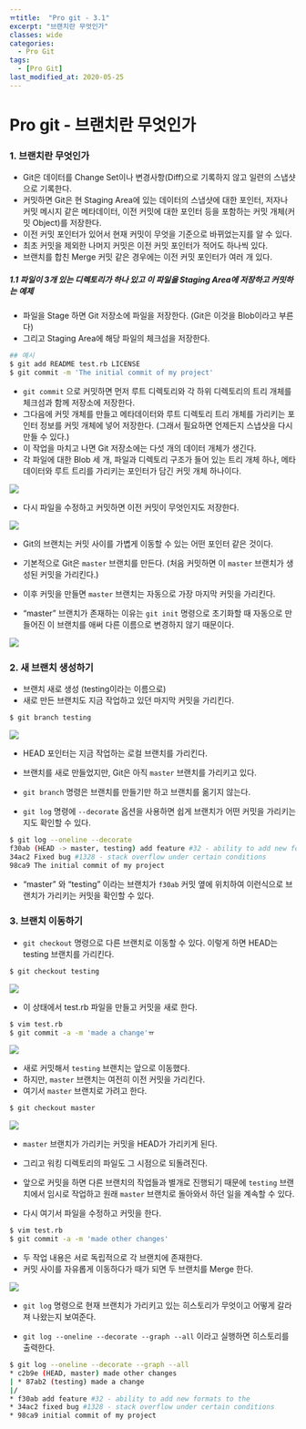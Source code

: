 ```yaml
---
ㅠtitle:  "Pro git - 3.1"
excerpt: "브랜치란 무엇인가"
classes: wide
categories:
  - Pro Git
tags:
  - [Pro Git]
last_modified_at: 2020-05-25
---
```




# Pro git - 브랜치란 무엇인가

### 1. 브랜치란 무엇인가

* Git은 데이터를 Change Set이나 변경사항(Diff)으로 기록하지 않고 일련의 스냅샷으로 기록한다.
* 커밋하면 Git은 현 Staging Area에 있는 데이터의 스냅샷에 대한 포인터, 저자나 커밋 메시지 같은 메타데이터, 이전 커밋에 대한 포인터 등을 포함하는 커밋 개체(커밋 Object)를 저장한다.
* 이전 커밋 포인터가 있어서 현재 커밋이 무엇을 기준으로 바뀌었는지를 알 수 있다.
* 최초 커밋을 제외한 나머지 커밋은 이전 커밋 포인터가 적어도 하나씩 있다.
* 브랜치를 합친 Merge 커밋 같은 경우에는 이전 커밋 포인터가 여러 개 있다.



##### 1.1 파일이 3개 있는 디렉토리가 하나 있고 이 파일을 Staging Area에 저장하고 커밋하는 예제

* 파일을 Stage 하면 Git 저장소에 파일을 저장한다. (Git은 이것을 Blob이라고 부른다)
* 그리고 Staging Area에 해당 파일의 체크섬을 저장한다.

```bash
## 예시
$ git add README test.rb LICENSE
$ git commit -m 'The initial commit of my project'
```

* `git commit` 으로 커밋하면 먼저 루트 디렉토리와 각 하위 디렉토리의 트리 개체를 체크섬과 함께 저장소에 저장한다.
* 그다음에 커밋 개체를 만들고 메타데이터와 루트 디렉토리 트리 개체를 가리키는 포인터 정보를 커밋 개체에 넣어 저장한다. (그래서 필요하면 언제든지 스냅샷을 다시 만들 수 있다.)
* 이 작업을 마치고 나면 Git 저장소에는 다섯 개의 데이터 개체가 생긴다.
* 각 파일에 대한 Blob 세 개, 파일과 디렉토리 구조가 들어 있는 트리 개체 하나, 메타데이터와 루트 트리를 가리키는 포인터가 담긴 커밋 개체 하나이다.

![]({{site.url}}/assets/images/git11.PNG)



* 다시 파일을 수정하고 커밋하면 이전 커밋이 무엇인지도 저장한다.



![]({{site.url}}/assets/images/git12.PNG)



* Git의 브랜치는 커밋 사이를 가볍게 이동할 수 있는 어떤 포인터 같은 것이다. 
* 기본적으로 Git은 `master` 브랜치를 만든다. (처음 커밋하면 이 `master` 브랜치가 생성된 커밋을 가리킨다.)

* 이후 커밋을 만들면 `master` 브랜치는 자동으로 가장 마지막 커밋을 가리킨다.

* “master” 브랜치가 존재하는 이유는 `git init` 명령으로 초기화할 때 자동으로 만들어진 이 브랜치를 애써 다른 이름으로 변경하지 않기 때문이다.



![]({{site.url}}/assets/images/git13.PNG)



### 2. 새 브랜치 생성하기

* 브랜치 새로 생성 (testing이라는 이름으로)
* 새로 만든 브랜치도 지금 작업하고 있던 마지막 커밋을 가리킨다.

```bash
$ git branch testing
```



![]({{site.url}}/assets/images/git15.PNG)

* HEAD 포인터는 지금 작업하는 로컬 브랜치를 가리킨다.
* 브랜치를 새로 만들었지만, Git은 아직 `master` 브랜치를 가리키고 있다.
* `git branch` 명령은 브랜치를 만들기만 하고 브랜치를 옮기지 않는다.

* `git log` 명령에 `--decorate` 옵션을 사용하면 쉽게 브랜치가 어떤 커밋을 가리키는지도 확인할 수 있다.

```bash
$ git log --oneline --decorate
f30ab (HEAD -> master, testing) add feature #32 - ability to add new formats to the central interface
34ac2 Fixed bug #1328 - stack overflow under certain conditions
98ca9 The initial commit of my project
```

* “master” 와 “testing” 이라는 브랜치가 `f30ab` 커밋 옆에 위치하여 이런식으로 브랜치가 가리키는 커밋을 확인할 수 있다.



### 3. 브랜치 이동하기

* `git checkout` 명령으로 다른 브랜치로 이동할 수 있다. 이렇게 하면 HEAD는 testing 브랜치를 가리킨다.

```bash
$ git checkout testing
```

![]({{site.url}}/assets/images/git16.PNG)

* 이 상태에서 test.rb 파일을 만들고 커밋을 새로 한다.

```bash
$ vim test.rb
$ git commit -a -m 'made a change'ㅠ
```

![]({{site.url}}/assets/images/git17.PNG)

* 새로 커밋해서 `testing` 브랜치는 앞으로 이동했다.
* 하지만, `master` 브랜치는 여전히 이전 커밋을 가리킨다.
* 여기서 `master` 브랜치로 가려고 한다.

```bash
$ git checkout master
```

![]({{site.url}}/assets/images/git18.PNG)

* `master` 브랜치가 가리키는 커밋을 HEAD가 가리키게 된다.
* 그리고 워킹 디렉토리의 파일도 그 시점으로 되돌려진다.
* 앞으로 커밋을 하면 다른 브랜치의 작업들과 별개로 진행되기 때문에 `testing` 브랜치에서 임시로 작업하고 원래 `master` 브랜치로 돌아와서 하던 일을 계속할 수 있다.

* 다시 여기서 파일을 수정하고 커밋을 한다.

```bash
$ vim test.rb
$ git commit -a -m 'made other changes'
```

* 두 작업 내용은 서로 독립적으로 각 브랜치에 존재한다.
* 커밋 사이를 자유롭게 이동하다가 때가 되면 두 브랜치를 Merge 한다.

![]({{site.url}}/assets/images/git19.PNG)



* `git log` 명령으로 현재 브랜치가 가리키고 있는 히스토리가 무엇이고 어떻게 갈라져 나왔는지 보여준다.

* `git log --oneline --decorate --graph --all` 이라고 실행하면 히스토리를 출력한다.

```bash
$ git log --oneline --decorate --graph --all
* c2b9e (HEAD, master) made other changes
| * 87ab2 (testing) made a change
|/
* f30ab add feature #32 - ability to add new formats to the
* 34ac2 fixed bug #1328 - stack overflow under certain conditions
* 98ca9 initial commit of my project
```


